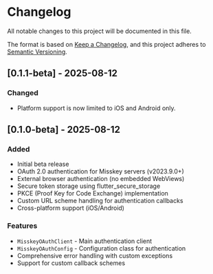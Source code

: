 # Changelog

All notable changes to this project will be documented in this file.

The format is based on [Keep a Changelog](https://keepachangelog.com/en/1.0.0/),
and this project adheres to [Semantic Versioning](https://semver.org/spec/v2.0.0.html).

## [0.1.1-beta] - 2025-08-12

### Changed
- Platform support is now limited to iOS and Android only.

## [0.1.0-beta] - 2025-08-12

### Added
- Initial beta release
- OAuth 2.0 authentication for Misskey servers (v2023.9.0+)
- External browser authentication (no embedded WebViews)
- Secure token storage using flutter_secure_storage
- PKCE (Proof Key for Code Exchange) implementation
- Custom URL scheme handling for authentication callbacks
- Cross-platform support (iOS/Android)

### Features
- `MisskeyOAuthClient` - Main authentication client
- `MisskeyOAuthConfig` - Configuration class for authentication
- Comprehensive error handling with custom exceptions
- Support for custom callback schemes